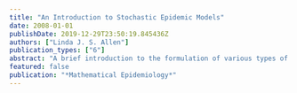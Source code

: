 ```yaml
---
title: "An Introduction to Stochastic Epidemic Models"
date: 2008-01-01
publishDate: 2019-12-29T23:50:19.845436Z
authors: ["Linda J. S. Allen"]
publication_types: ["6"]
abstract: "A brief introduction to the formulation of various types of stochastic epidemic models is presented based on the well-known deterministic SIS and SIR epidemic models. Three different types of stochastic model formu- lations are discussed: discrete time Markov chain, continuous time Markov chain and stochastic differential equations. Properties unique to the stochastic models are presented: probability of disease extinction, probability of disease outbreak, quasistationary probability distribution, final size distribution, and expected duration of an epidemic. The chapter ends with a discussion of two stochastic formulations that cannot be directly related to the SIS and SIR epidemic models. They are discrete time Markov chain formulations applied in the study of epidemics within households (chain binomial models) and in the prediction of the initial spread of an epidemic (branching processes)."
featured: false
publication: "*Mathematical Epidemiology*"
---
```


